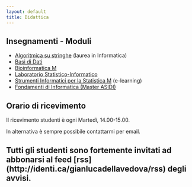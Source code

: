 ```yaml
---
layout: default
title: Didattica
---
```

<h2>Insegnamenti - Moduli</h2>
<ul>
<li><a href="Algoritmica_su_Stringhe">Algoritmica su stringhe</a> (laurea in Informatica)</li>
<li><a href="Basi_Dati">Basi di Dati</a></li>
<li><a href="Bioinformatica_M">Bioinformatica M</a></li>
<li><a href="Laboratorio_Statistico-Informatico">Laboratorio Statistico-Informatico</a></li>
<li><a href="Strumenti_Informatici_per_la_Statistica-m">Strumenti Informatici per la Statistica M</a> (e-learning)</li>
<li><a href="Fondamenti_di_Informatica">Fondamenti di Informatica (Master ASIDI)</a></li>
</ul>
<h2>Orario di ricevimento</h2>
Il ricevimento studenti è ogni Martedì, 14.00-15.00.

In alternativa è sempre possibile contattarmi per email.

<h2>
Tutti gli studenti sono fortemente invitati ad abbonarsi al feed [rss](http://identi.ca/gianlucadellavedova/rss) degli avvisi.
